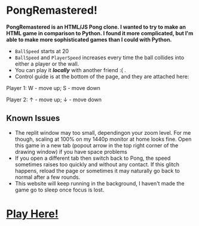 # PongRemastered!
**PongRemastered is an HTML/JS Pong clone. I wanted to try to make an HTML game in comparison to Python. I found it more complicated, but I'm able to make more sophisticated games than I could with Python.**

- `BallSpeed` starts at 20
- `BallSpeed` and `PlayerSpeed` increases every time the ball collides into either a player or the wall.
- You can play it ***locally*** with another friend :( .
- Control guide is at the bottom of the page, and they are attached here:

Player 1: W - move up; S - move down

Player 2: ↑ - move up; ↓ - move down

## Known Issues
- The replit window may too small, dependingon your zoom level. For me though, scaling at 100% on my 1440p monitor at home looks fine. Open this game in a new tab (popout arrow in the top right corner of the drawing window) if you have space problems
- If you open a different tab then switch back to Pong, the speed sometimes raises too quickly and without any contact. If this glitch happens, reload the page or sometimes it may naturally go back to normal after a few rounds.
- This website will keep running in the background, I haven't made the game go to sleep once focus is lost.

# [Play Here!](https://PongRemastered.kingtastic.repl.co)
